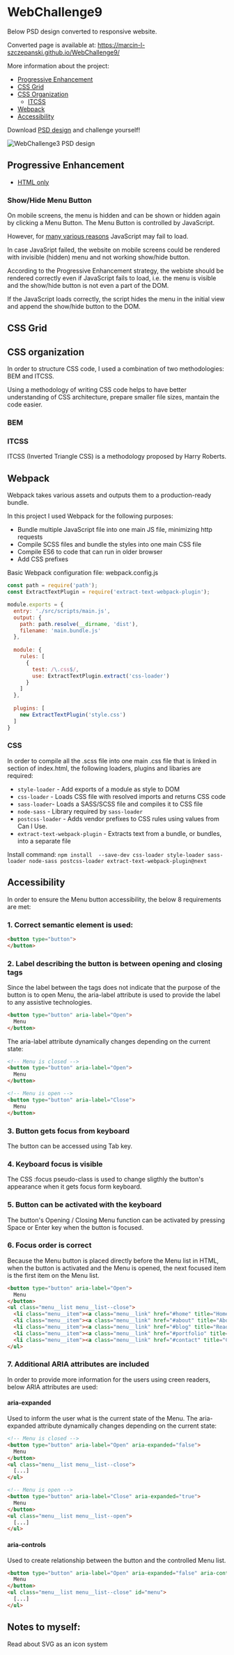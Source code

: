 # WebChallenge9

Below PSD design converted to responsive website.

Converted page is available at: https://marcin-l-szczepanski.github.io/WebChallenge9/

More information about the project:
* [Progressive Enhancement](#progressive-enhancement)
* [CSS Grid](#css-grid)
* [CSS Organization](#css-organization)
  * [ITCSS](#itcss)
* [Webpack](#webpack)
* [Accessibility](#accessibility)

Download [PSD design](https://github.com/Marcin-L-Szczepanski/WebChallenge9/raw/master/design/9.psd) and challenge yourself! 

![WebChallenge3 PSD design](https://github.com/Marcin-L-Szczepanski/WebChallenge9/blob/master/design/9.jpg)

## Progressive Enhancement
- [HTML only](https://github.com/Marcin-L-Szczepanski/WebChallenge9/raw/master/design/9.psd) 
### Show/Hide Menu Button
On mobile screens, the menu is hidden and can be shown or hidden again by clicking a Menu Button. The Menu Button is controlled by JavaScript. 

However, for [many various reasons](https://www.gov.uk/service-manual/technology/using-progressive-enhancement#dont-assume-users-turn-off-javascript) JavaScript may fail to load.

In case JavaSript failed, the website on mobile screens could be rendered with invisible (hidden) menu and not working show/hide button.

According to the Progressive Enhancement strategy, the webiste should be rendered correctly even if JavaScript fails to load, i.e. the menu is visible and the show/hide button is not even a part of the DOM.

If the JavaScript loads correctly, the script hides the menu in the initial view and append the show/hide button to the DOM.
## CSS Grid

## CSS organization

In order to structure CSS code, I used a combination of two methodologies: BEM and ITCSS.

Using a methodology of writing CSS code helps to have better understanding of CSS architecture, prepare smaller file sizes, mantain the code easier.

### BEM

### ITCSS
ITCSS (Inverted Triangle CSS) is a methodology proposed by Harry Roberts.


## Webpack
Webpack takes various assets and outputs them to a production-ready bundle.

In this project I used Webpack for the following purposes:
- Bundle multiple JavaScript file into one main JS file, minimizing http requests
- Compile SCSS files and bundle the styles into one main CSS file
- Compile ES6 to code that can run in older browser
- Add CSS prefixes

Basic Webpack configuration file: webpack.config.js
```Javascript
const path = require('path');
const ExtractTextPlugin = require('extract-text-webpack-plugin');

module.exports = {
  entry: './src/scripts/main.js',
  output: {
    path: path.resolve(__dirname, 'dist'),
    filename: 'main.bundle.js'
  },
  
  module: {
    rules: [
      {
        test: /\.css$/,
        use: ExtractTextPlugin.extract('css-loader')
      }
    ]
  },
                  
  plugins: [
    new ExtractTextPlugin('style.css')
  ]
}
```


### CSS
In order to compile all the .scss file into one main .css file that is linked in <head> section of index.html, the following loaders, plugins and libaries are required:
- `style-loader` -  Add exports of a module as style to DOM
- `css-loader` - Loads CSS file with resolved imports and returns CSS code
- `sass-loader`- Loads a SASS/SCSS file and compiles it to CSS file
- `node-sass` - Library required by `sass-loader`
- `postcss-loader` - Adds vendor prefixes to CSS rules using values from Can I Use. 
- `extract-text-webpack-plugin` - Extracts text from a bundle, or bundles, into a separate file

Install command:
`npm install  --save-dev css-loader style-loader sass-loader node-sass postcss-loader extract-text-webpack-plugin@next`


## Accessibility

In order to ensure the Menu button accessibility, the below 8 requirements are met:
### 1. Correct semantic element is used: 
```html
<button type="button">
</button>
```
### 2. Label describing the button is between opening and closing tags
Since the label between the tags does not indicate that the purpose of the button is to open Menu, the aria-label attribute is used to provide the label to any assistive technologies.
```html
<button type="button" aria-label="Open">
  Menu
</button>
```
The aria-label attribute dynamically changes depending on the current state:
```html
<!-- Menu is closed -->
<button type="button" aria-label="Open">
  Menu
</button>

<!-- Menu is open -->
<button type="button" aria-label="Close">
  Menu
</button>
```

### 3. Button gets focus from keyboard
The button can be accessed using Tab key.

### 4. Keyboard focus is visible
The CSS :focus pseudo-class is used to change sligthly the button's appearance when it gets focus form keyboard.

### 5. Button can be activated with the keyboard
The button's Opening / Closing Menu function can be activated by pressing Space or Enter key when the button is focused.

### 6. Focus order is correct
Because the Menu button is placed directly before the Menu list in HTML, when the button is activated and the Menu is opened, the next focused item is the first item on the Menu list.
```html
<button type="button" aria-label="Open">
  Menu
</button>
<ul class="menu__list menu__list--close">
  <li class="menu__item"><a class="menu__link" href="#home" title="Home page">Home</a></li>
  <li class="menu__item"><a class="menu__link" href="#about" title="About Treehouse">About</a></li>
  <li class="menu__item"><a class="menu__link" href="#blog" title="Read our Blog">Blog</a></li>
  <li class="menu__item"><a class="menu__link" href="#portfolio" title="See our Projects">Portfolio</a></li>
  <li class="menu__item"><a class="menu__link" href="#contact" title="Contact us">Contact</a></li>
</ul>
```

### 7. Additional ARIA attributes are included
In order to provide more information for the users using creen readers, below ARIA attributes are used:
#### aria-expanded
Used to inform the user what is the current state of the Menu.
The aria-expanded attribute dynamically changes depending on the current state:
```html
<!-- Menu is closed -->
<button type="button" aria-label="Open" aria-expanded="false">
  Menu
</button>
<ul class="menu__list menu__list--close">
  [...]
</ul>

<!-- Menu is open -->
<button type="button" aria-label="Close" aria-expanded="true">
  Menu
</button>
<ul class="menu__list menu__list--open">
  [...]
</ul>
```
#### aria-controls
Used to create relationship between the button and the controlled Menu list.
```html
<button type="button" aria-label="Open" aria-expanded="false" aria-controls="menu">
  Menu
</button>
<ul class="menu__list menu__list--close" id="menu">
  [...]
</ul>
```


## Notes to myself:
Read about SVG as an icon system
